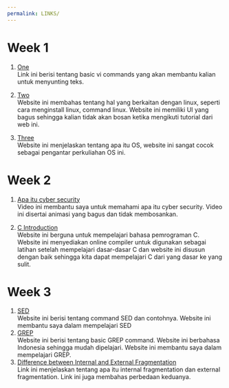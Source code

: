 ```yaml
---
permalink: LINKS/
---
```


# Week 1

1. [One](https://www.cs.colostate.edu/helpdocs/vi.html)<br>
Link ini berisi tentang basic vi commands yang akan membantu kalian untuk
menyunting teks.

2. [Two](https://www.educba.com/linux-from-scratch)<br>
Website ini membahas tentang hal yang berkaitan dengan linux, seperti cara menginstall linux, command linux.
Website ini memiliki UI yang bagus sehingga kalian tidak akan bosan ketika mengikuti tutorial dari web ini.

3. [Three](https://www.techtarget.com/whatis/definition/operating-system-OS)<br>
Website ini menjelaskan tentang apa itu OS, website ini sangat cocok sebagai pengantar perkuliahan OS ini.

# Week 2

1. [Apa itu cyber security](https://www.youtube.com/watch?v=inWWhr5tnEA&ab_channel=Simplilearn)<br>
Video ini membantu saya untuk memahami apa itu cyber security. Video ini disertai animasi yang bagus dan tidak membosankan.

2. [C Introduction](https://www.w3schools.com/c/c_intro.php)<br>
Website ini berguna untuk mempelajari bahasa pemrograman C. Website ini menyediakan online compiler untuk digunakan sebagai latihan setelah mempelajari dasar-dasar C dan website ini disusun dengan baik sehingga kita dapat mempelajari C dari yang dasar ke yang sulit.

# Week 3
1. [SED](https://www.geeksforgeeks.org/sed-command-in-linux-unix-with-examples/)<br>
Website ini berisi tentang command SED dan contohnya. Website ini membantu saya dalam mempelajari SED
2. [GREP](https://www.linuxsec.org/2016/10/basic-grep-command.html)<br>
Website ini berisi tentang basic GREP command. Website ini berbahasa Indonesia sehingga mudah dipelajari. Website ini membantu saya dalam mempelajari GREP.
3. [Difference between Internal and External Fragmentation](https://www.geeksforgeeks.org/difference-between-internal-and-external-fragmentation/)<br>
Link ini menjelaskan tentang apa itu internal fragmentation dan external fragmentation. Link ini juga membahas perbedaan keduanya.
  
